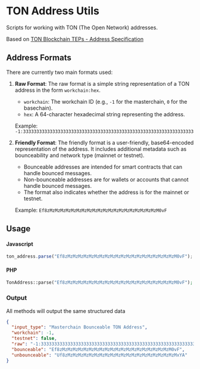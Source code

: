 # TON Address Utils
Scripts for working with TON (The Open Network) addresses.

Based on [TON Blockchain TEPs - Address Specification](https://github.com/ton-blockchain/TEPs/blob/master/text/0002-address.md)

## Address Formats

There are currently two main formats used:

1. **Raw Format**:
   The raw format is a simple string representation of a TON address in the form `workchain:hex`.
   - `workchain`: The workchain ID (e.g., `-1` for the masterchain, `0` for the basechain).
   - `hex`: A 64-character hexadecimal string representing the address.

   Example:
   `-1:3333333333333333333333333333333333333333333333333333333333333333`

2. **Friendly Format**:
   The friendly format is a user-friendly, base64-encoded representation of the address. It includes additional metadata such as bounceability and network type (mainnet or testnet).
   - Bounceable addresses are intended for smart contracts that can handle bounced messages.
   - Non-bounceable addresses are for wallets or accounts that cannot handle bounced messages.
   - The format also indicates whether the address is for the mainnet or testnet.

   Example:
   `Ef8zMzMzMzMzMzMzMzMzMzMzMzMzMzMzMzMzMzMzMzMzM0vF`

## Usage

#### Javascript
```javascript
ton_address.parse("Ef8zMzMzMzMzMzMzMzMzMzMzMzMzMzMzMzMzMzMzMzMzM0vF");
```
#### PHP
```php
TonAddress::parse("Ef8zMzMzMzMzMzMzMzMzMzMzMzMzMzMzMzMzMzMzMzMzM0vF");
```
### Output
All methods will output the same structured data
```json
{
  "input_type": "Masterchain Bounceable TON Address",
  "workchain": -1,
  "testnet": false,
  "raw": "-1:3333333333333333333333333333333333333333333333333333333333333333",
  "bounceable": "Ef8zMzMzMzMzMzMzMzMzMzMzMzMzMzMzMzMzMzMzMzMzM0vF",
  "unbounceable": "Uf8zMzMzMzMzMzMzMzMzMzMzMzMzMzMzMzMzMzMzMzMzMxYA"
}
```

